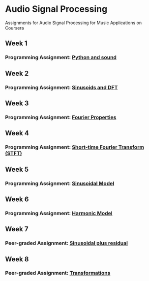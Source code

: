 # Audio Signal Processing
Assignments for Audio Signal Processing for Music Applications on Coursera

## Week 1
### Programming Assignment: [Python and sound](https://github.com/akueisara/audio-signal-processing/tree/quiz/week%201)

## Week 2
### Programming Assignment: [Sinusoids and DFT](https://github.com/akueisara/audio-signal-processing/tree/quiz/week%202)

## Week 3
### Programming Assignment: [Fourier Properties](https://github.com/akueisara/audio-signal-processing/tree/quiz/week%203)

## Week 4
### Programming Assignment: [Short-time Fourier Transform (STFT)](https://github.com/akueisara/audio-signal-processing/tree/quiz/week%204)

## Week 5
### Programming Assignment: [Sinusoidal Model](https://github.com/akueisara/audio-signal-processing/tree/quiz/week%205)

## Week 6
### Programming Assignment: [Harmonic Model](https://github.com/akueisara/audio-signal-processing/tree/quiz/week%206)

## Week 7
### Peer-graded Assignment: [Sinusoidal plus residual](https://github.com/akueisara/audio-signal-processing/tree/quiz/week%207)

## Week 8
### Peer-graded Assignment: [Transformations](https://github.com/akueisara/audio-signal-processing/tree/quiz/week%208)